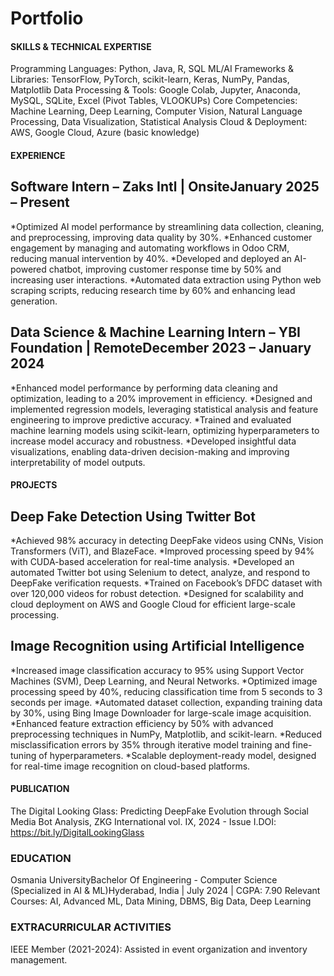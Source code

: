 # Portfolio


#### SKILLS & TECHNICAL EXPERTISE

Programming Languages: Python, Java, R, SQL
ML/AI Frameworks & Libraries: TensorFlow, PyTorch, scikit-learn, Keras, NumPy, Pandas, Matplotlib
Data Processing & Tools: Google Colab, Jupyter, Anaconda, MySQL, SQLite, Excel (Pivot Tables, VLOOKUPs)
Core Competencies: Machine Learning, Deep Learning, Computer Vision, Natural Language Processing, Data Visualization, Statistical Analysis
Cloud & Deployment: AWS, Google Cloud, Azure (basic knowledge)


#### EXPERIENCE

## Software Intern – Zaks Intl | OnsiteJanuary 2025 – Present

*Optimized AI model performance by streamlining data collection, cleaning, and preprocessing, improving data quality by 30%.
*Enhanced customer engagement by managing and automating workflows in Odoo CRM, reducing manual intervention by 40%.
*Developed and deployed an AI-powered chatbot, improving customer response time by 50% and increasing user interactions.
*Automated data extraction using Python web scraping scripts, reducing research time by 60% and enhancing lead generation.

## Data Science & Machine Learning Intern – YBI Foundation | RemoteDecember 2023 – January 2024

*Enhanced model performance by performing data cleaning and optimization, leading to a 20% improvement in efficiency.
*Designed and implemented regression models, leveraging statistical analysis and feature engineering to improve predictive accuracy.
*Trained and evaluated machine learning models using scikit-learn, optimizing hyperparameters to increase model accuracy and robustness.
*Developed insightful data visualizations, enabling data-driven decision-making and improving interpretability of model outputs.


#### PROJECTS

## Deep Fake Detection Using Twitter Bot

*Achieved 98% accuracy in detecting DeepFake videos using CNNs, Vision Transformers (ViT), and BlazeFace.
*Improved processing speed by 94% with CUDA-based acceleration for real-time analysis.
*Developed an automated Twitter bot using Selenium to detect, analyze, and respond to DeepFake verification requests.
*Trained on Facebook’s DFDC dataset with over 120,000 videos for robust detection.
*Designed for scalability and cloud deployment on AWS and Google Cloud for efficient large-scale processing.

## Image Recognition using Artificial Intelligence

*Increased image classification accuracy to 95% using Support Vector Machines (SVM), Deep Learning, and Neural Networks.
*Optimized image processing speed by 40%, reducing classification time from 5 seconds to 3 seconds per image.
*Automated dataset collection, expanding training data by 30%, using Bing Image Downloader for large-scale image acquisition.
*Enhanced feature extraction efficiency by 50% with advanced preprocessing techniques in NumPy, Matplotlib, and scikit-learn.
*Reduced misclassification errors by 35% through iterative model training and fine-tuning of hyperparameters.
*Scalable deployment-ready model, designed for real-time image recognition on cloud-based platforms.


#### PUBLICATION

The Digital Looking Glass: Predicting DeepFake Evolution through Social Media Bot Analysis, ZKG International vol. IX, 2024 - Issue I.DOI: https://bit.ly/DigitalLookingGlass


### EDUCATION

Osmania UniversityBachelor Of Engineering - Computer Science (Specialized in AI & ML)Hyderabad, India | July 2024 | CGPA: 7.90 Relevant Courses: AI, Advanced ML, Data Mining, DBMS, Big Data, Deep Learning


### EXTRACURRICULAR ACTIVITIES

IEEE Member (2021-2024): Assisted in event organization and inventory management.

 
